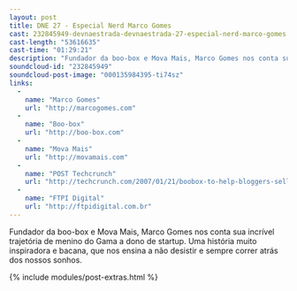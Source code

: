 ```yaml
---
layout: post
title: DNE 27 - Especial Nerd Marco Gomes
cast: 232845949-devnaestrada-devnaestrada-27-especial-nerd-marco-gomes.mp3
cast-length: "53616635"
cast-time: "01:29:21"
description: "Fundador da boo-box e Mova Mais, Marco Gomes nos conta sua incrível trajetória de menino do Gama a dono de startup. Uma história muito inspiradora e bacana, que nos ensina a não desistir e sempre correr atrás dos nossos sonhos."
soundcloud-id: "232845949"
soundcloud-post-image: "000135984395-ti74sz"
links:
  -
    name: "Marco Gomes"
    url: "http://marcogomes.com"
  -
    name: "Boo-box"
    url: "http://boo-box.com"
  -
    name: "Mova Mais"
    url: "http://movamais.com"
  -
    name: "POST Techcrunch"
    url: "http://techcrunch.com/2007/01/21/boobox-to-help-bloggers-sell-stuff"
  -
    name: "FTPI Digital"
    url: "http://ftpidigital.com.br"
---
```


Fundador da boo-box e Mova Mais, Marco Gomes nos conta sua incrível trajetória de menino do Gama a dono de startup. Uma história muito inspiradora e bacana, que nos ensina a não desistir e sempre correr atrás dos nossos sonhos.

{% include modules/post-extras.html %}